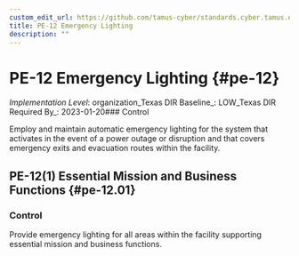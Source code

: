 ```yaml
---
custom_edit_url: https://github.com/tamus-cyber/standards.cyber.tamus.edu/tree/main/static/content/tamus.edu/TAMUS_profile.xml
title: PE-12 Emergency Lighting
description: ""
---
```


# PE-12 Emergency Lighting {#pe-12}

_Implementation Level_: organization_Texas DIR Baseline_: LOW_Texas DIR Required By_: 2023-01-20### Control

Employ and maintain automatic emergency lighting for the system that activates in the event of a power outage or disruption and that covers emergency exits and evacuation routes within the facility.

## PE-12(1) Essential Mission and Business Functions {#pe-12.01}

### Control

Provide emergency lighting for all areas within the facility supporting essential mission and business functions.

